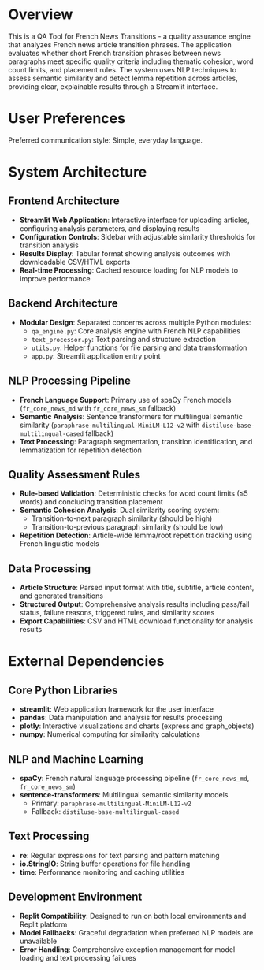 # Overview

This is a QA Tool for French News Transitions - a quality assurance engine that analyzes French news article transition phrases. The application evaluates whether short French transition phrases between news paragraphs meet specific quality criteria including thematic cohesion, word count limits, and placement rules. The system uses NLP techniques to assess semantic similarity and detect lemma repetition across articles, providing clear, explainable results through a Streamlit interface.

# User Preferences

Preferred communication style: Simple, everyday language.

# System Architecture

## Frontend Architecture
- **Streamlit Web Application**: Interactive interface for uploading articles, configuring analysis parameters, and displaying results
- **Configuration Controls**: Sidebar with adjustable similarity thresholds for transition analysis
- **Results Display**: Tabular format showing analysis outcomes with downloadable CSV/HTML exports
- **Real-time Processing**: Cached resource loading for NLP models to improve performance

## Backend Architecture
- **Modular Design**: Separated concerns across multiple Python modules:
  - `qa_engine.py`: Core analysis engine with French NLP capabilities
  - `text_processor.py`: Text parsing and structure extraction
  - `utils.py`: Helper functions for file parsing and data transformation
  - `app.py`: Streamlit application entry point

## NLP Processing Pipeline
- **French Language Support**: Primary use of spaCy French models (`fr_core_news_md` with `fr_core_news_sm` fallback)
- **Semantic Analysis**: Sentence transformers for multilingual semantic similarity (`paraphrase-multilingual-MiniLM-L12-v2` with `distiluse-base-multilingual-cased` fallback)
- **Text Processing**: Paragraph segmentation, transition identification, and lemmatization for repetition detection

## Quality Assessment Rules
- **Rule-based Validation**: Deterministic checks for word count limits (≤5 words) and concluding transition placement
- **Semantic Cohesion Analysis**: Dual similarity scoring system:
  - Transition-to-next paragraph similarity (should be high)
  - Transition-to-previous paragraph similarity (should be low)
- **Repetition Detection**: Article-wide lemma/root repetition tracking using French linguistic models

## Data Processing
- **Article Structure**: Parsed input format with title, subtitle, article content, and generated transitions
- **Structured Output**: Comprehensive analysis results including pass/fail status, failure reasons, triggered rules, and similarity scores
- **Export Capabilities**: CSV and HTML download functionality for analysis results

# External Dependencies

## Core Python Libraries
- **streamlit**: Web application framework for the user interface
- **pandas**: Data manipulation and analysis for results processing
- **plotly**: Interactive visualizations and charts (express and graph_objects)
- **numpy**: Numerical computing for similarity calculations

## NLP and Machine Learning
- **spaCy**: French natural language processing pipeline (`fr_core_news_md`, `fr_core_news_sm`)
- **sentence-transformers**: Multilingual semantic similarity models
  - Primary: `paraphrase-multilingual-MiniLM-L12-v2`
  - Fallback: `distiluse-base-multilingual-cased`

## Text Processing
- **re**: Regular expressions for text parsing and pattern matching
- **io.StringIO**: String buffer operations for file handling
- **time**: Performance monitoring and caching utilities

## Development Environment
- **Replit Compatibility**: Designed to run on both local environments and Replit platform
- **Model Fallbacks**: Graceful degradation when preferred NLP models are unavailable
- **Error Handling**: Comprehensive exception management for model loading and text processing failures